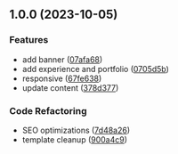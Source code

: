 ## 1.0.0 (2023-10-05)


### Features

* add banner ([07afa68](https://github.com/abelflopes/abelflopes.github.io/commit/07afa681af465e883de73d72d28e1ec626af1e9b))
* add experience and portfolio ([0705d5b](https://github.com/abelflopes/abelflopes.github.io/commit/0705d5b182948bbee91de749af349994047fe61c))
* responsive ([67fe638](https://github.com/abelflopes/abelflopes.github.io/commit/67fe638aeb198f82402808483832ce8e99c0d79e))
* update content ([378d377](https://github.com/abelflopes/abelflopes.github.io/commit/378d3770b56bf20e8f35e35708b586c82a931cbe))


### Code Refactoring

* SEO optimizations ([7d48a26](https://github.com/abelflopes/abelflopes.github.io/commit/7d48a2627eb981ee6c838ac4a4e4af71fade90a6))
* template cleanup ([900a4c9](https://github.com/abelflopes/abelflopes.github.io/commit/900a4c9c5b6b5d6684e9d09d9087c8373d38723d))

